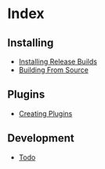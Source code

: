 # Index

## Installing
* [Installing Release Builds](Installing%20Release%20Builds.md)
* [Building From Source](Building%20From%20Source.md)

## Plugins

* [Creating Plugins](Creating%20Plugins.md)

## Development

* [Todo](Todo/Index.md)
